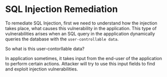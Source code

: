 # SQL Injection Remediation

To remediate SQL Injection, first we need to understand how the injection takes place, what causes this vulnerability in the application. This type of vulnerabilities arises when an SQL query in the appplication dynamically queries the database with the `user-controllable data`. 

So what is this user-contorllable data?

In application sometimes, it takes input from the end-user of the application to perform certain actions. Attacker will try to use this input fields to find and exploit injection vulnerabilities.

